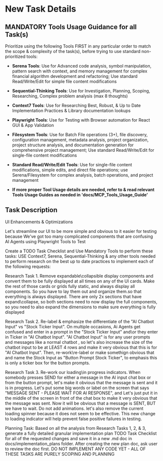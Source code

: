 # New Task Details

## MANDATORY Tools Usage Guidance for all Task(s)

Prioritize using the following Tools FIRST in any particular order to match the scope & complexity of the task(s), before trying to use standard non-prioritized tools:

- **Serena Tools**: Use for Advanced code analysis, symbol manipulation, pattern search with context, and memory management for complex financial algorithm development and refactoring; Use standard Read/Write/Edit for simple file content modifications
- **Sequential-Thinking Tools**: Use for Investigation, Planning, Scoping, Researching, Complex problem analysis (max 8 thoughts)
- **Context7 Tools**: Use for Researching Best, Robust, & Up to Date Implementation Practices & Library documentation lookups
- **Playwright Tools**: Use for Testing with Browser automation for React GUI & App Validation
- **Filesystem Tools**: Use for Batch File operations (3+), file discovery, configuration management, metadata analysis, project organization, project structure analysis, and documentation generation for comprehensive project management; Use standard Read/Write/Edit for single-file content modifications
- **Standard Read/Write/Edit Tools**: Use for single-file content modifications, simple edits, and direct file operations; use Serena/Filesystem for complex analysis, batch operations, and project management

- **If more proper Tool Usage details are needed, refer to & read relevant Tools Usage Guides as needed in 'docs/MCP_Tools_Usage_Guide'**

## Task Description

UI Enhancements & Optimizations

Let's streamline our UI to be more simple and obvious to it easier for testing because We've got too many complicated components that are confusing AI Agents using Playwright Tools to Test

Create a TODO Task Checklist and Use Mandatory Tools to perform these tasks: USE Context7, Serena, Sequential-Thinking & any other tools needed to perform research on the best up to date practices to implement each of the following requests:

Research Task 1. Remove expandable\collapsible display components and convert them to be fully displayed at all times on any of the UI cards.  Make the rest of those cards or grids fully static, and always display all components. So you have to lay them out and organize them.so that everything is always displayed.  There are only 2x sections that have expand\collapse, so both sections need to now display the full components, so you need to also expand the dimensions to make sure everything is fully displayed

Research Task 2. Re-label & emphasize the differentiate of the "AI Chatbot Input" vs "Stock Ticker Input". On multiple occasions, Ai Agents get confused and enter in a prompt in the "Stock Ticker Input" and\or they enter in Ticker in "AI Chatbot Input". "AI Chatbot Input" is for any user prompts and messages like a normal chatbot , so let's also increase the size of the chatbot input to be at LEAST 4 rows and make it very obvious that this is for "AI Chatbot Input".  Then, re-work\re-label or make somethign obvious that and name the Stock Input as "Button Prompt Stock Ticker", to emphasis this is only a ticker box for the button prompts.

Research Task 3. Re-work our loading\in progress indicators.  When somebody presses SEND for either a message in the AI input chat box or from the button prompt, let's make it obvious that the message is sent and it is in progress.  Let's put some big words or label on the screen that says "MESSAGE SENT - PLEASE WAIT FOR AI RESPONSE", and Let's just put it in the middle of the screen in front of the chat box to make it very obvious that the message was sent. Now it will be obvious that a message is SENT, BUT we have to wait.  Do not add animations. let's also remove the current loading spinner because it does not seem to be effective. This new change to loading indicator will help prevent false positive failures in testing.

Planning Task:
Based on all the analysis from Research Tasks 1, 2, & 3, generate a fully detailed granular implementation plan TODO Task Checklist for all of the requested changes and save it in a new .md doc in docs/implementation_plans folder. After creating the new plan doc, ask user to review the doc first.  DO NOT IMPLEMENT ANY CODE YET - ALL OF THESE TASKS ARE PURELY SCOPING AND PLANNING
